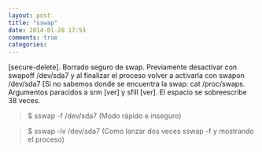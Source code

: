 ```yaml
---
layout: post
title: "sswap"
date: 2014-01-28 17:53
comments: true
categories: 
---
```

[secure-delete]. Borrado seguro de swap. Previamente desactivar con swapoff /dev/sda7 y al finalizar el proceso volver a activarla con swapon /dev/sda7 [Si no sabemos donde se encuentra la swap: cat /proc/swaps. Argumentos paracidos a srm [ver] y sfill [ver]. El espacio se sobreescribe 38 veces.

>$ sswap -f /dev/sda7 (Modo rápido e inseguro)

>$ sswap -lv /dev/sda7 (Como lanzar dos veces sswap -f y mostrando el proceso)  

